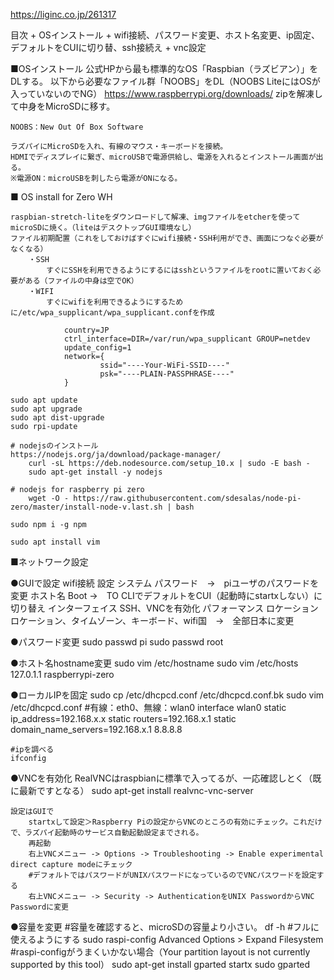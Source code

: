 
https://liginc.co.jp/261317

目次
	+ OSインストール
	+ wifi接続、パスワード変更、ホスト名変更、ip固定、デフォルトをCUIに切り替、ssh接続え
	+ vnc設定


■OSインストール
	公式HPから最も標準的なOS「Raspbian（ラズビアン）」をDLする。
	以下から必要なファイル群「NOOBS」をDL（NOOBS LiteにはOSが入っていないのでNG）
	https://www.raspberrypi.org/downloads/
	zipを解凍して中身をMicroSDに移す。

	NOOBS：New Out Of Box Software

	ラズパイにMicroSDを入れ、有線のマウス・キーボードを接続。
	HDMIでディスプレイに繋ぎ、microUSBで電源供給し、電源を入れるとインストール画面が出る。
	※電源ON：microUSBを刺したら電源がONになる。

■ OS install for Zero WH

	raspbian-stretch-liteをダウンロードして解凍、imgファイルをetcherを使ってmicroSDに焼く。（liteはデスクトップGUI環境なし）
	ファイル初期配置（これをしておけばすぐにwifi接続・SSH利用ができ、画面につなぐ必要がなくなる）
		・SSH
			すぐにSSHを利用できるようにするにはsshというファイルをrootに置いておく必要がある（ファイルの中身は空でOK）
		・WIFI
			すぐにwifiを利用できるようにするために/etc/wpa_supplicant/wpa_supplicant.confを作成

				country=JP
				ctrl_interface=DIR=/var/run/wpa_supplicant GROUP=netdev
				update_config=1
				network={
						ssid="----Your-WiFi-SSID----"
						psk="----PLAIN-PASSPHRASE----"
				}

	sudo apt update
	sudo apt upgrade
	sudo apt dist-upgrade
	sudo rpi-update

	# nodejsのインストール
	https://nodejs.org/ja/download/package-manager/
		curl -sL https://deb.nodesource.com/setup_10.x | sudo -E bash -
		sudo apt-get install -y nodejs

	# nodejs for raspberry pi zero
		wget -O - https://raw.githubusercontent.com/sdesalas/node-pi-zero/master/install-node-v.last.sh | bash

	sudo npm i -g npm

	sudo apt install vim


■ネットワーク設定

●GUIで設定
	wifi接続
	設定
		システム
			パスワード　→　piユーザのパスワードを変更
			ホスト名
			Boot	→　TO CLIでデフォルトをCUI（起動時にstartxしない）に切り替え
		インターフェイス
			SSH、VNCを有効化
		パフォーマンス
		ロケーション
			ロケーション、タイムゾーン、キーボード、wifi国　→　全部日本に変更

●パスワード変更
	sudo passwd pi
	sudo passwd root
	
●ホスト名hostname変更
	sudo vim /etc/hostname
	sudo vim /etc/hosts
		127.0.1.1       raspberrypi-zero

●ローカルIPを固定
	sudo cp /etc/dhcpcd.conf /etc/dhcpcd.conf.bk
	sudo vim /etc/dhcpcd.conf
		#有線：eth0、無線：wlan0
		interface wlan0
		static ip_address=192.168.x.x
		static routers=192.168.x.1
		static domain_name_servers=192.168.x.1 8.8.8.8
		
	#ipを調べる
	ifconfig
		


●VNCを有効化
	RealVNCはraspbianに標準で入ってるが、一応確認しとく（既に最新ですとなる）
	sudo apt-get install realvnc-vnc-server

	設定はGUIで
		startxして設定＞Raspberry Piの設定からVNCのところの有効にチェック。これだけで、ラズパイ起動時のサービス自動起動設定までされる。
		再起動
		右上VNCメニュー -> Options -> Troubleshooting -> Enable experimental direct capture modeにチェック
		#デフォルトではパスワードがUNIXパスワードになっているのでVNCパスワードを設定する
		右上VNCメニュー -> Security -> AuthenticationをUNIX PasswordからVNC Passwordに変更
		
		
●容量を変更
	#容量を確認すると、microSDの容量より小さい。
	df -h
	#フルに使えるようにする
	sudo raspi-config
		Advanced Options > Expand Filesystem
	#raspi-configがうまくいかない場合（Your partition layout is not currently supported by this tool）
	sudo apt-get install gparted
	startx
		sudo gparted
